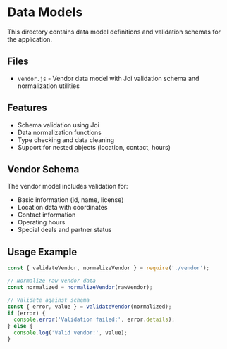 # Data Models

This directory contains data model definitions and validation schemas for the application.

## Files
- `vendor.js` - Vendor data model with Joi validation schema and normalization utilities

## Features
- Schema validation using Joi
- Data normalization functions
- Type checking and data cleaning
- Support for nested objects (location, contact, hours)

## Vendor Schema
The vendor model includes validation for:
- Basic information (id, name, license)
- Location data with coordinates
- Contact information
- Operating hours
- Special deals and partner status

## Usage Example
```javascript
const { validateVendor, normalizeVendor } = require('./vendor');

// Normalize raw vendor data
const normalized = normalizeVendor(rawVendor);

// Validate against schema
const { error, value } = validateVendor(normalized);
if (error) {
  console.error('Validation failed:', error.details);
} else {
  console.log('Valid vendor:', value);
}
``` 